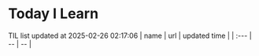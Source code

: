 # Today I Learn 
TIL list updated at 2025-02-26 02:17:06
| name | url | updated time |
| :--- | -- | -- |
